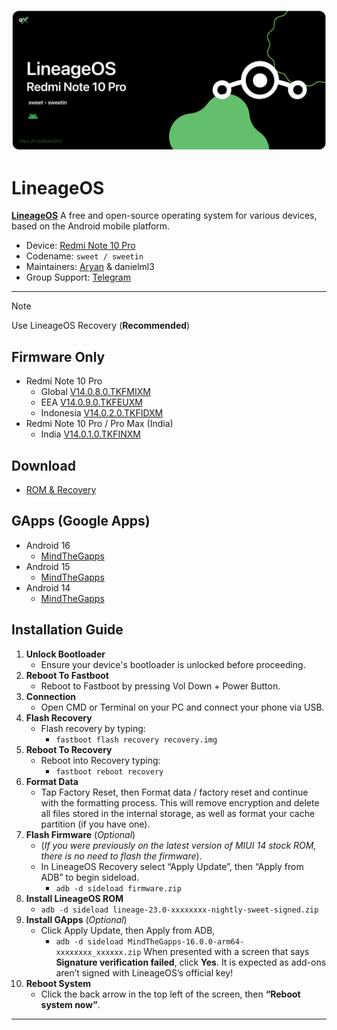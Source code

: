 ![](lineageos.png)
# LineageOS
[**LineageOS**](https://lineageos.org/) A free and open-source operating system for various devices, based on the Android mobile platform.

- Device: [Redmi Note 10 Pro](https://wiki.lineageos.org/devices/sweet/)
- Codename: ``sweet / sweetin``
- Maintainers: [Aryan](https://github.com/basamaryan) & danielml3
- Group Support: [Telegram](https://t.me/Aryannn999)

---

> [!NOTE]
> Use LineageOS Recovery (**Recommended**)


## Firmware Only

- Redmi Note 10 Pro
  - Global [V14.0.8.0.TKFMIXM](https://cloud03.faultx.workers.dev/0:/Firmware/Firmware%20Only%20(FW)/Global%20(MI)/14.0.8/fw_sweet_miui_SWEETGlobal_V14.0.8.0.TKFMIXM_3e19ed98ed_13.0.zip?a=view)
  - EEA [V14.0.9.0.TKFEUXM](https://cloud03.faultx.workers.dev/0:/Firmware/Firmware%20Only%20(FW)/Europe%20(EU)/14.0.9/fw_sweet_miui_SWEETEEAGlobal_V14.0.9.0.TKFEUXM_79417d5d99_13.0.zip?a=view)
  - Indonesia [V14.0.2.0.TKFIDXM](https://cloud03.faultx.workers.dev/0:/Firmware/Firmware%20Only%20(FW)/Indonesia%20(ID)/14.0.2/fw_sweet_miui_SWEETIDGlobal_V14.0.2.0.TKFIDXM_df828d33c5_13.0.zip?a=view)
- Redmi Note 10 Pro / Pro Max (India)
  - India [V14.0.1.0.TKFINXM](https://xmfirmwareupdater.com/firmware/sweetin/stable/V14.0.1.0.TKFINXM/)

## Download 
- [ROM & Recovery](https://download.lineageos.org/devices/sweet/builds)

## GApps (Google Apps)
- Android 16 
  - [MindTheGapps](https://github.com/MindTheGapps/16.0.0-arm64/releases/latest)
- Android 15 
  - [MindTheGapps](https://github.com/MindTheGapps/15.0.0-arm64/releases/latest)
- Android 14
  - [MindTheGapps](https://github.com/MindTheGapps/14.0.0-arm64/releases/latest)



## Installation Guide
1. **Unlock Bootloader**
    - Ensure your device's bootloader is unlocked before proceeding.
2. **Reboot To Fastboot**
    - Reboot to Fastboot by pressing Vol Down + Power Button.
3. **Connection**
    - Open CMD or Terminal on your PC and connect your phone via USB.
4. **Flash Recovery**
    - Flash recovery by typing:
       - ```fastboot flash recovery recovery.img```
5. **Reboot To Recovery**
    - Reboot into Recovery typing:
       - ```fastboot reboot recovery```
6. **Format Data**
    - Tap Factory Reset, then Format data / factory reset and continue with the formatting process. This will remove encryption and delete all files stored in the internal storage, as well as format your cache partition (if you have one).
7. **Flash Firmware** (_Optional_)
    - (_If you were previously on the latest version of MIUI 14 stock ROM, there is no need to flash the firmware_). 
    - In LineageOS Recovery select “Apply Update”, then “Apply from ADB” to begin sideload.
      - ```adb -d sideload firmware.zip```
8. **Install LineageOS ROM**
    - ```adb -d sideload lineage-23.0-xxxxxxxx-nightly-sweet-signed.zip ```
9. **Install GApps** (_Optional_)
    - Click Apply Update, then Apply from ADB,
      - ```adb -d sideload MindTheGapps-16.0.0-arm64-xxxxxxxx_xxxxxx.zip```
      When presented with a screen that says **Signature verification failed**, click **Yes**. It is expected as add-ons aren’t signed with LineageOS’s official key!
10. **Reboot System**
    - Click the back arrow in the top left of the screen, then **“Reboot system now”**.

---
